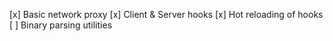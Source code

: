 [x] Basic network proxy
[x] Client & Server hooks
[x] Hot reloading of hooks
[ ] Binary parsing utilities
